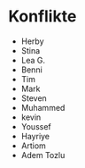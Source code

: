 # Konflikte

- Herby
- Stina
- Lea G. 
- Benni
- Tim
- Mark 
- Steven
- Muhammed
- kevin
- Youssef
- Hayriye
- Artiom
- Adem Tozlu
